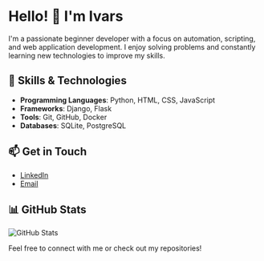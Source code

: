 
# Hello! 👋 I'm Ivars

I'm a passionate beginner developer with a focus on automation, scripting, and web application development. I enjoy solving problems and constantly learning new technologies to improve my skills.

## 🚀 Skills & Technologies
- **Programming Languages**: Python, HTML, CSS, JavaScript
- **Frameworks**: Django, Flask
- **Tools**: Git, GitHub, Docker
- **Databases**: SQLite, PostgreSQL

## 📫 Get in Touch
- [LinkedIn](https://www.linkedin.com/in/ivars-plisko-544158207/)
- [Email](mailto:ivars.plisko@gmail.com)
  
## 📊 GitHub Stats
![GitHub Stats](https://github-readme-stats.vercel.app/api?username=ivarslv&show_icons=true&theme=radical)

Feel free to connect with me or check out my repositories!

